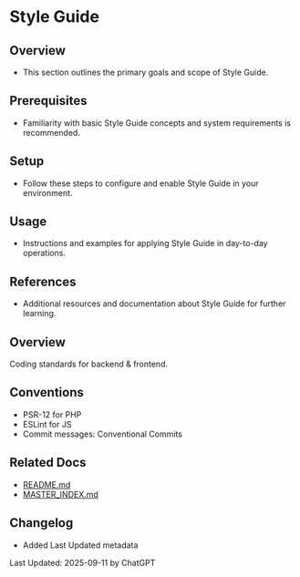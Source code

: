 # Style Guide

## Overview
- This section outlines the primary goals and scope of Style Guide.

## Prerequisites
- Familiarity with basic Style Guide concepts and system requirements is recommended.

## Setup
- Follow these steps to configure and enable Style Guide in your environment.

## Usage
- Instructions and examples for applying Style Guide in day-to-day operations.

## References
- Additional resources and documentation about Style Guide for further learning.


## Overview
Coding standards for backend & frontend.

## Conventions
- PSR-12 for PHP
- ESLint for JS
- Commit messages: Conventional Commits

## Related Docs
- [README.md](README.md)
- [MASTER_INDEX.md](MASTER_INDEX.md)


## Changelog
- Added Last Updated metadata

Last Updated: 2025-09-11 by ChatGPT
